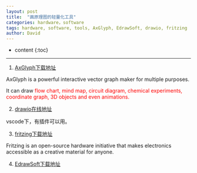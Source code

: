 ```yaml
---
layout: post
title:  "画原理图的轻量化工具"
categories: hardware，software
tags: hardware, software, tools, AxGlyph, EdrawSoft, drawio, fritzing
author: David
---
```


* content
{:toc}

---

1. [AxGlyph下载地址](https://www.axsoft.co/axglyph/)

AxGlyph is a powerful interactive vector graph maker for multiple purposes.

It can draw <font color=red>flow chart, mind map, circuit diagram, chemical experiments, coordinate graph, 3D objects and even animations. </font>

2. [drawio在线地址](https://app.diagrams.net/)

vscode下，有插件可以用。

3. [fritzing下载地址](https://fritzing.org/download/)

Fritzing is an open-source hardware initiative that makes electronics accessible as a creative material for anyone.

4. [EdrawSoft下载地址](https://www.edrawsoft.cn/edrawmax/)